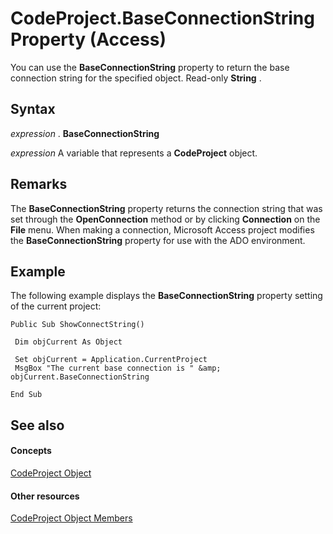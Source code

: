 
# CodeProject.BaseConnectionString Property (Access)

You can use the  **BaseConnectionString** property to return the base connection string for the specified object. Read-only **String** .


## Syntax

 _expression_ . **BaseConnectionString**

 _expression_ A variable that represents a **CodeProject** object.


## Remarks

The  **BaseConnectionString** property returns the connection string that was set through the **OpenConnection** method or by clicking **Connection** on the **File** menu. When making a connection, Microsoft Access project modifies the **BaseConnectionString** property for use with the ADO environment.


## Example

The following example displays the  **BaseConnectionString** property setting of the current project:


```
Public Sub ShowConnectString() 
 
 Dim objCurrent As Object 
 
 Set objCurrent = Application.CurrentProject 
 MsgBox "The current base connection is " &amp; objCurrent.BaseConnectionString 
 
End Sub
```


## See also


#### Concepts


[CodeProject Object](70b71f57-df23-2cf7-23f5-147053a8ec26.md)
#### Other resources


[CodeProject Object Members](cd3b6b70-8312-2f2f-0f4d-7679d8bea9f5.md)
